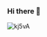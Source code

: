 ### Hi there 👋
![kj5vA](https://github.com/dioguoliveira/dioguoliveira/assets/30961238/713fe667-ff44-48a8-baea-ad861c11d4d3)
